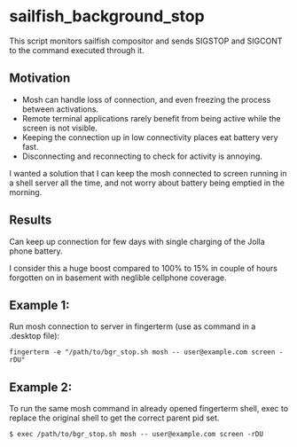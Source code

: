 # sailfish_background_stop

This script monitors sailfish compositor and sends SIGSTOP and SIGCONT to the command executed through it.

## Motivation
* Mosh can handle loss of connection, and even freezing the process between activations.
* Remote terminal applications rarely benefit from being active while the screen is not visible.
* Keeping the connection up in low connectivity places eat battery very fast.
* Disconnecting and reconnecting to check for activity is annoying.

I wanted a solution that I can keep the mosh connected to screen running in a shell server all the time, 
and not worry about battery being emptied in the morning.

## Results
Can keep up connection for few days with single charging of the Jolla phone battery. 

I consider this a huge boost compared to 100% to 15% in couple of hours forgotten 
on in basement with neglible cellphone coverage.

## Example 1:
Run mosh connection to server in fingerterm (use as command in a .desktop file):

```fingerterm -e "/path/to/bgr_stop.sh mosh -- user@example.com screen -rDU"```

## Example 2:
To run the same mosh command in already opened fingerterm shell, 
exec to replace the original shell to get the correct parent pid set.

```$ exec /path/to/bgr_stop.sh mosh -- user@example.com screen -rDU```
